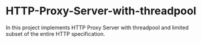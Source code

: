 # HTTP-Proxy-Server-with-threadpool
In this project implements HTTP Proxy Server with threadpool and limited subset of the entire HTTP specification.
